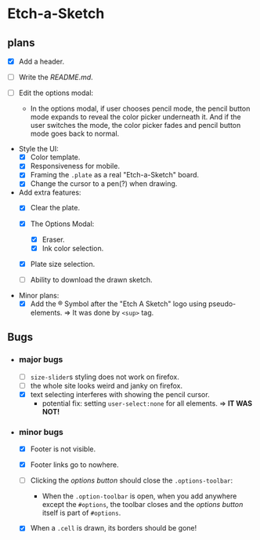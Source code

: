 # Etch-a-Sketch 
## plans
- [x] Add a header.

- [ ] Write the *README.md*.

- [ ] Edit the options modal:
  - In the options modal, if user chooses pencil mode, the pencil button mode expands to reveal the color picker underneath it. And if the user switches the mode, the color picker fades and pencil button mode goes back to normal.

- Style the UI:
  - [x] Color template.
  - [X] Responsiveness for mobile.
  - [x] Framing the `.plate` as a real "Etch-a-Sketch" board.
  - [x] Change the cursor to a pen(?) when drawing.

- Add extra features:
  - [x] Clear the plate.

  - [x] The Options Modal:

    - [x] Eraser.
    - [x] Ink color selection.

  - [x] Plate size selection.

  - [ ] Ability to download the drawn sketch.

- Minor plans:
  - [x] Add the ® Symbol after the "Etch A Sketch" logo using pseudo-elements. => It was done by `<sup>` tag.

## Bugs
- ### major bugs
  - [ ] `size-slider`s styling does not work on firefox.
  - [ ] the whole site looks weird and janky on firefox.
  - [x] text selecting interferes with showing the pencil cursor.
    - potential fix: setting `user-select:none` for all elements. => **IT WAS NOT!**

- ### minor bugs
  - [x] Footer is not visible.
  - [x] Footer links go to nowhere.
  - [ ] Clicking the *options button* should close the `.options-toolbar`:

    - When the `.option-toolbar` is open, when you add anywhere except the `#options`, the toolbar closes and the *options button* itself is part of `#options`. 

  - [x] When a `.cell` is drawn, its borders should be gone!